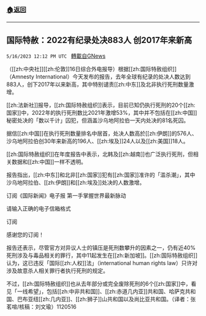 ###  [:house:返回](README.md)
---


## 国际特赦：2022有纪录处决883人 创2017年来新高
`5/16/2023 12:12 PM UTC ` [轉載自GNews](https://gnews.org/articles/1303948)


（[[zh:中央社]][[zh:伦敦]]16日综合外电报导）根据[[zh:国际特赦组织]]（Amnesty International）今天发布的报告，去年全球有纪录的处决人数达到883人，创下2017年以来新高，其中特别谴责[[zh:中东]]及北非执行死刑数量激增。

[[zh:法新社]]报导，[[zh:国际特赦组织]]表示，目前已知仍执行死刑的20个[[zh:国家]]中，2022年的执行死刑数比2021年激增53%，其中并不包括在[[zh:中国]]秘密处决的「数以千计」囚犯，但涵盖沙乌地阿拉伯一天内处决的81名死囚。

据信[[zh:中国]]在执行死刑数量排名中居首，处决人数高於[[zh:伊朗]]的576人、沙乌地阿拉伯创30年来新高的196人、[[zh:埃及]]24人以及[[zh:美国]]18人。

[[zh:国际特赦组织]]在年度报告中表示，北韩及[[zh:越南]]也广泛执行死刑，但相关数据和[[zh:中国]]一样不透明。

报告指出，[[zh:中东]]和北非[[zh:国家]]犯有[[zh:国家]]准许的「滥杀潮」，其中沙乌地阿拉伯、[[zh:伊朗]]和[[zh:埃及]]处决的人数激增。

订阅《国际新闻》电子报 第一手掌握世界最新脉动

请输入正确的电子信箱格式

订阅

感谢您的订阅！

报告还表示，尽管官方对异议人士的镇压是死刑数攀升的因素之一，仍有近40%死刑涉及与毒品相关的罪行，其中11起发生在[[zh:新加坡]]。[[zh:国际特赦组织]]认为，这已违反「国际[[zh:人权]]法」（international human rights law）只许对涉及故意杀人相关罪行者执行死刑的规定。

不过，[[zh:国际特赦组织]]也从去年部分或完全废除死刑的6个[[zh:国家]]中，看见「一线希望」，包括[[zh:中非共和国]]、[[zh:赤道几内亚]]共和国、哈萨克共和国、巴布亚纽[[zh:几内亚]]、[[zh:狮子]]山共和国以及尚比亚共和国。（译者：张茗喧/核稿：刘文瑜）1120516

